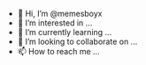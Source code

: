 - 👋 Hi, I’m @memesboyx
- 👀 I’m interested in ...
- 🌱 I’m currently learning ...
- 💞️ I’m looking to collaborate on ...
- 📫 How to reach me ...

<!---
memesboyx/memesboyx is a ✨ special ✨ repository because its `README.md` (this file) appears on your GitHub profile.
You can click the Preview link to take a look at your changes.
--->
